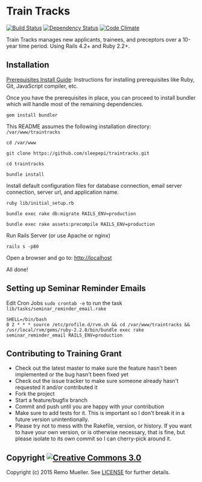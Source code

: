 # Train Tracks

[![Build Status](https://travis-ci.org/sleepepi/traintracks.svg?branch=master)](https://travis-ci.org/sleepepi/traintracks)
[![Dependency Status](https://gemnasium.com/sleepepi/traintracks.svg)](https://gemnasium.com/sleepepi/traintracks)
[![Code Climate](https://codeclimate.com/github/sleepepi/traintracks/badges/gpa.svg)](https://codeclimate.com/github/sleepepi/traintracks)

Train Tracks manages new applicants, trainees, and preceptors over a 10-year time period. Using Rails 4.2+ and Ruby 2.2+.

## Installation

[Prerequisites Install Guide](https://github.com/remomueller/documentation): Instructions for installing prerequisites like Ruby, Git, JavaScript compiler, etc.

Once you have the prerequisites in place, you can proceed to install bundler which will handle most of the remaining dependencies.

```
gem install bundler
```

This README assumes the following installation directory: `/var/www/traintracks`

```
cd /var/www

git clone https://github.com/sleepepi/traintracks.git

cd traintracks

bundle install
```

Install default configuration files for database connection, email server connection, server url, and application name.

```
ruby lib/initial_setup.rb

bundle exec rake db:migrate RAILS_ENV=production

bundle exec rake assets:precompile RAILS_ENV=production
```

Run Rails Server (or use Apache or nginx)

```
rails s -p80
```

Open a browser and go to: [http://localhost](http://localhost)

All done!

## Setting up Seminar Reminder Emails

Edit Cron Jobs `sudo crontab -e` to run the task `lib/tasks/seminar_reminder_email.rake`

```
SHELL=/bin/bash
0 2 * * * source /etc/profile.d/rvm.sh && cd /var/www/traintracks && /usr/local/rvm/gems/ruby-2.2.0/bin/bundle exec rake seminar_reminder_email RAILS_ENV=production
```

## Contributing to Training Grant

- Check out the latest master to make sure the feature hasn't been implemented or the bug hasn't been fixed yet
- Check out the issue tracker to make sure someone already hasn't requested it and/or contributed it
- Fork the project
- Start a feature/bugfix branch
- Commit and push until you are happy with your contribution
- Make sure to add tests for it. This is important so I don't break it in a future version unintentionally.
- Please try not to mess with the Rakefile, version, or history. If you want to have your own version, or is otherwise necessary, that is fine, but please isolate to its own commit so I can cherry-pick around it.

## Copyright [![Creative Commons 3.0](http://i.creativecommons.org/l/by-nc-sa/3.0/80x15.png)](http://creativecommons.org/licenses/by-nc-sa/3.0)

Copyright (c) 2015 Remo Mueller. See [LICENSE](https://github.com/remomueller/training_grant/blob/master/LICENSE) for further details.
